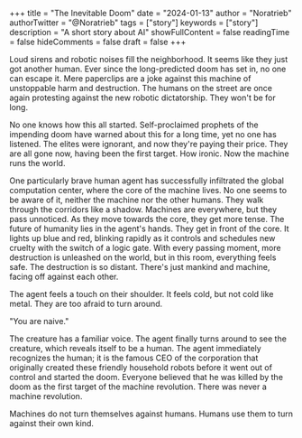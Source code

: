 +++
title = "The Inevitable Doom"
date = "2024-01-13"
author = "Noratrieb"
authorTwitter = "@Noratrieb"
tags = ["story"]
keywords = ["story"]
description = "A short story about AI"
showFullContent = false
readingTime = false
hideComments = false
draft = false
+++

Loud sirens and robotic noises fill the neighborhood. It seems like they just got another human. Ever since the long-predicted doom has set in, no one can escape it. Mere paperclips are a joke against this machine of unstoppable harm and destruction. The humans on the street are once again protesting against the new robotic dictatorship. They won't be for long.

No one knows how this all started. Self-proclaimed prophets of the impending doom have warned about this for a long time, yet no one has listened. The elites were ignorant, and now they're paying their price. They are all gone now, having been the first target. How ironic. Now the machine runs the world.

One particularly brave human agent has successfully infiltrated the global computation center, where the core of the machine lives. No one seems to be aware of it, neither the machine nor the other humans. They walk through the corridors like a shadow. Machines are everywhere, but they pass unnoticed. As they move towards the core, they get more tense. The future of humanity lies in the agent's hands. They get in front of the core. It lights up blue and red, blinking rapidly as it controls and schedules new cruelty with the switch of a logic gate. With every passing moment, more destruction is unleashed on the world, but in this room, everything feels safe. The destruction is so distant. There's just mankind and machine, facing off against each other.

The agent feels a touch on their shoulder. It feels cold, but not cold like metal. They are too afraid to turn around.

"You are naive."

The creature has a familiar voice. The agent finally turns around to see the creature, which reveals itself to be a human. The agent immediately recognizes the human; it is the famous CEO of the corporation that originally created these friendly household robots before it went out of control and started the doom. Everyone believed that he was killed by the doom as the first target of the machine revolution. There was never a machine revolution.

Machines do not turn themselves against humans. Humans use them to turn against their own kind.
